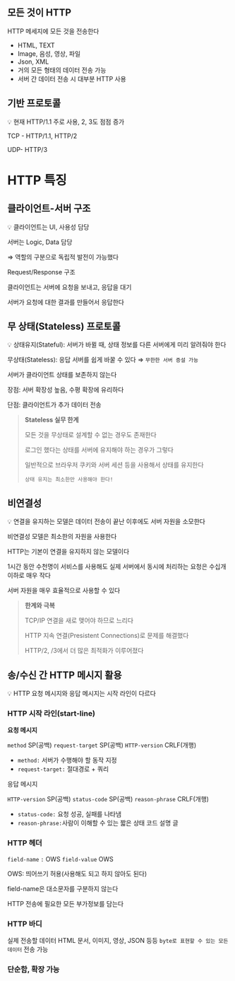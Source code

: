 <h2 id="모든-것이-http">모든 것이 HTTP</h2>
<p>HTTP 메세지에 모든 것을 전송한다</p>
<ul>
<li>HTML, TEXT</li>
<li>Image, 음성, 영상, 파일</li>
<li>Json, XML</li>
<li>거의 모든 형태의 데이터 전송 가능</li>
<li>서버 간 데이터 전송 시 대부분 HTTP 사용</li>
</ul>
<h2 id="기반-프로토콜">기반 프로토콜</h2>
<aside>
💡 현재 HTTP/1.1 주로 사용, 2, 3도 점점 증가

</aside>

<p>TCP - HTTP/1.1, HTTP/2</p>
<p>UDP- HTTP/3</p>
<h1 id="http-특징">HTTP 특징</h1>
<h2 id="클라이언트-서버-구조">클라이언트-서버 구조</h2>
<aside>
💡 클라이언트는 UI, 사용성 담당

<p>서버는 Logic, Data 담당</p>
<p>⇒ 역할의 구분으로 독립적 발전이 가능했다</p>
</aside>

<p>Request/Response 구조</p>
<p>클라이언트는 서버에 요청을 보내고, 응답을 대기</p>
<p>서버가 요청에 대한 결과를 만들어서 응답한다</p>
<h2 id="무-상태stateless-프로토콜">무 상태(Stateless) 프로토콜</h2>
<aside>
💡 상태유지(Stateful): 서버가 바뀔 때, 상태 정보를 다른 서버에게 미리 알려줘야 한다

<p>무상태(Stateless): 응답 서버를 쉽게 바꿀 수 있다 ⇒ <code>무한한 서버 증설 가능</code></p>
</aside>

<p>서버가 클라이언트 상태를 보존하지 않는다</p>
<p>장점: 서버 확장성 높음, 수평 확장에 유리하다</p>
<p>단점: 클라이언트가 추가 데이터 전송</p>
<blockquote>
<p><strong>Stateless 실무 한계</strong></p>
<p>모든 것을 무상태로 설계할 수 없는 경우도 존재한다</p>
<p>로그인 했다는 상태를 서버에 유지해야 하는 경우가 그렇다</p>
<p>일반적으로 브라우저 쿠키와 서버 세션 등을 사용해서 상태를 유지한다</p>
<p><code>상태 유지는 최소한만 사용해야 한다!</code></p>
</blockquote>
<h2 id="비연결성">비연결성</h2>
<aside>
💡 연결을 유지하는 모델은 데이터 전송이 끝난 이후에도 서버 자원을 소모한다

<p>비연결성 모델은 최소한의 자원을 사용한다</p>
</aside>

<p>HTTP는 기본이 연결을 유지하지 않는 모델이다</p>
<p>1시간 동안 수천명이 서비스를 사용해도 실제 서버에서 동시에 처리하는 요청은 수십개 이하로 매우 작다</p>
<p>서버 자원을 매우 효율적으로 사용할 수 있다</p>
<blockquote>
<p><strong>한계와 극복</strong></p>
<p>TCP/IP 연결을 새로 맺어야 하므로 느리다</p>
<p>HTTP 지속 연결(Presistent Connections)로 문제를 해결했다</p>
<p>HTTP/2, /3에서 더 많은 최적화가 이루어졌다</p>
</blockquote>
<h2 id="송수신-간-http-메시지-활용">송/수신 간 HTTP 메시지 활용</h2>
<aside>
💡 HTTP 요청 메시지와 응답 메시지는 시작 라인이 다르다

</aside>

<h3 id="http-시작-라인start-line">HTTP 시작 라인(start-line)</h3>
<p><strong>요청 메시지</strong></p>
<p><code>method</code> SP(공백) <code>request-target</code> SP(공백) <code>HTTP-version</code> CRLF(개행)</p>
<ul>
<li><code>method:</code> 서버가 수행해야 할 동작 지정</li>
<li><code>request-target:</code> 절대경로 + 쿼리</li>
</ul>
<p>응답 메시지</p>
<p><code>HTTP-version</code> SP(공백) <code>status-code</code> SP(공백) <code>reason-phrase</code> CRLF(개행)</p>
<ul>
<li><code>status-code:</code> 요청 성공, 실패를 나타냄</li>
<li><code>reason-phrase:</code>사람이 이해할 수 있는 짧은 상태 코드 설명 글</li>
</ul>
<h3 id="http-헤더">HTTP 헤더</h3>
<p><code>field-name</code> <code>:</code> OWS <code>field-value</code> OWS</p>
<p>OWS: 띄어쓰기 허용(사용해도 되고 하지 않아도 된다)</p>
<p>field-name은 대소문자를 구분하지 않는다</p>
<p>HTTP 전송에 필요한 모든 부가정보를 담는다</p>
<h3 id="http-바디">HTTP 바디</h3>
<p>실제 전송할 데이터
HTML 문서, 이미지, 영상, JSON 등등 <code>byte로 표현할 수 있는 모든 데이터</code> 전송 가능</p>
<h3 id="단순함-확장-가능">단순함, 확장 가능</h3>